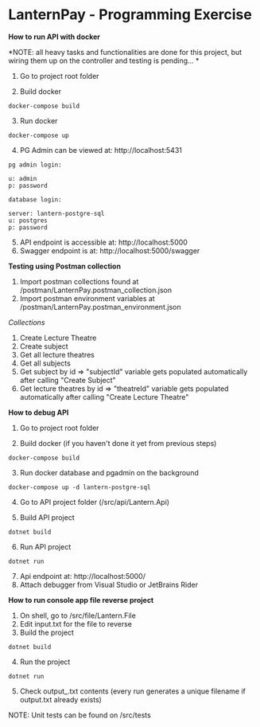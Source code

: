 # LanternPay - Programming Exercise

**How to run API with docker**

*NOTE: all heavy tasks and functionalities are done for this project, but wiring them up on the controller and testing is pending... *

1. Go to project root folder 

2. Build docker
```
docker-compose build
```

3. Run docker
```
docker-compose up
```

4. PG Admin can be viewed at: http://localhost:5431
```
pg admin login:

u: admin
p: password

database login:

server: lantern-postgre-sql
u: postgres
p: password

```

5. API endpoint is accessible at: http://localhost:5000
6. Swagger endpoint is at: http://localhost:5000/swagger

**Testing using Postman collection**

1. Import postman collections found at /postman/LanternPay.postman_collection.json
2. Import postman environment variables at /postman/LanternPay.postman_environment.json

*Collections*
1. Create Lecture Theatre
2. Create subject
3. Get all lecture theatres
4. Get all subjects
5. Get subject by id => "subjectId" variable gets populated automatically after calling "Create Subject"
6. Get lecture theatres by id => "theatreId" variable gets populated automatically after calling "Create Lecture Theatre"

**How to debug API**

1. Go to project root folder 

2. Build docker (if you haven't done it yet from previous steps)
```
docker-compose build
```

3. Run docker database and pgadmin on the background
```
docker-compose up -d lantern-postgre-sql
```

4. Go to API project folder (/src/api/Lantern.Api)

5. Build API project
```
dotnet build
```

6. Run API project
```
dotnet run
```

7. Api endpoint at: http://localhost:5000/
8. Attach debugger from Visual Studio or JetBrains Rider

**How to run console app file reverse project**

1. On shell, go to /src/file/Lantern.File
2. Edit input.txt for the file to reverse
3. Build the project
```
dotnet build
```
4. Run the project
```
dotnet run
````
5. Check output_<datetime tick value>.txt contents (every run generates a unique filename if output.txt already exists)
  
NOTE: Unit tests can be found on /src/tests
